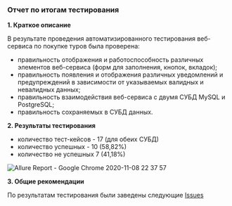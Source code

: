 ### Отчет по итогам тестирования


**1. Краткое описание**

В результате проведения автоматизированного тестирования веб-сервиса по покупке туров была проверена:

- правильность отображения и работоспособность различных элементов веб-сервиса (форм для заполнения, кнопок, вкладок);
- правильность появления и отображения различных уведомлений и предупреждений в зависимости от указываемых валидных и невалидных данных;
- правильность взаимодействия веб-сервиса с двумя СУБД MySQL и PostgreSQL; 
- правильность сохраняемых в СУБД данных.

**2. Результаты тестирования**

- количество тест-кейсов - 17 (для обеих СУБД)
- количество успешных - 10 (58,82%)
- количество не успешных 7 (41,18%)

![Allure Report - Google Chrome 2020-11-08 22 37 57](https://user-images.githubusercontent.com/63260533/98597653-01052600-22e2-11eb-99ce-5d39a762373d.jpg)


**3. Общие рекомендации**

По результатам тестирования были заведены следующие [Issues](https://github.com/IvanVorobev/DIPLOMA/issues)
